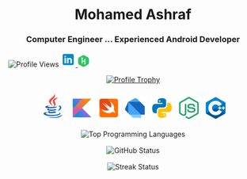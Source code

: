 <h1 align="center">Mohamed Ashraf</h1>
<h3 align="center">Computer Engineer ... Experienced Android Developer</h3>


<p align="left" halign="center">
  <img src="https://komarev.com/ghpvc/?username=mohamedXashraf&label=Profile%20views&color=0e75b6&style=flat" alt="Profile Views" />
  <a href="https://linkedin.com/in/coderbot">
    <img src="https://github.com/mohamedXashraf/mohamedXashraf/blob/main/linkedin.png" alt="LinkedIn" width="30" height="30" />
  </a>
  <a href="https://www.hackerrank.com/coderbot1010">
    <img src="https://github.com/mohamedXashraf/mohamedXashraf/blob/main/hackerrank.png" alt="HackerRank" width="24" height="24" />
  </a>
</p>


<p align="center">
  <a href="https://github.com/ryo-ma/github-profile-trophy">
    <img src="https://github-profile-trophy.vercel.app/?username=mohamedXashraf" alt="Profile Trophy" />
  </a>
</p>



<p align="center">
  <img src="https://github.com/mohamedXashraf/mohamedXashraf/blob/main/java.png" alt="Java" width="60" height="60" /> 
  <img src="https://github.com/mohamedXashraf/mohamedXashraf/blob/main/kotlin.png" alt="Kotlin" width="50" height="50" /> 
  <img src="https://github.com/mohamedXashraf/mohamedXashraf/blob/main/swift.png" alt="Swift" width="50" height="50" /> 
  <img src="https://github.com/mohamedXashraf/mohamedXashraf/blob/main/dart.png" alt="Dart" width="50" height="50" /> 
  <img src="https://github.com/mohamedXashraf/mohamedXashraf/blob/main/python.png" alt="Python" width="50" height="50" /> 
  <img src="https://github.com/mohamedXashraf/mohamedXashraf/blob/main/nodejs.png" alt="NodeJS" width="50" height="50" /> 
  <img src="https://github.com/mohamedXashraf/mohamedXashraf/blob/main/cpp.png" alt="C++" width="50" height="50" /> 
</p>



<p align="center">
  <img align="center" src="https://github-readme-stats.vercel.app/api/top-langs?username=mohamedXashraf&show_icons=true&locale=en&layout=compact" alt="Top Programming Languages" />
</p>


<p align="center">
  <img align="center" src="https://github-readme-stats.vercel.app/api?username=mohamedXashraf&show_icons=true&locale=en" alt="GitHub Status" />
</p>


<p align="center">
  <img align="center" src="https://github-readme-streak-stats.herokuapp.com/?user=mohamedXashraf&" alt="Streak Status" />
</p>
